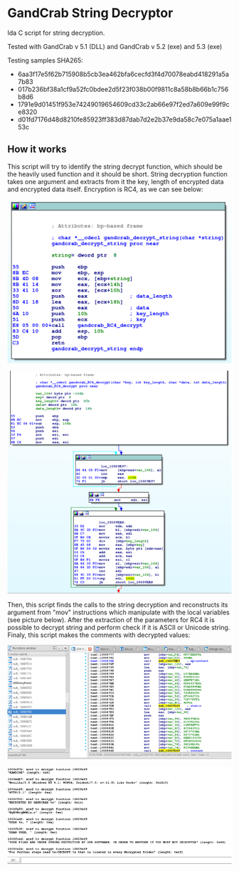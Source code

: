 # GandCrab String Decryptor

Ida C script for string decryption.

Tested with GandCrab v 5.1 (DLL) and GandCrab v 5.2 (exe) and 5.3 (exe)

Testing samples SHA265:
  - 6aa3f17e5f62b715908b5cb3ea462bfa6cecfd3f4d70078eabd418291a5a7b83
  - 017b236bf38a1cf9a52fc0bdee2d5f23f038b00f9811c8a58b8b66b1c756b8d6
  - 1791e9d01451f953e74249019654609cd33c2ab66e97f2ed7a609e99f9ce8320
  - d01fd7176d48d8210fe85923ff383d87dab7d2e2b37e9da58c7e075a1aae153c

## How it works

This script will try to identify the string decrypt function, which should be the heavily used function and it should be short.
String decryption function takes one argument and extracts from it the key, length of encrypted data and encrypted data itself. Encryption is RC4, as we can see below:

![String decryption function](gandcrab_decrypt_string_function.png)

![RC4 decryption](gandcrab_RC4_decrypt_function.png)

Then, this script finds the calls to the string decryption and reconstructs its argument from "mov" instructions which manipulate with the local variables (see picture below). After the extraction of the parameters for RC4 it is possible to decrypt string and perform check if it is ASCII or Unicode string. Finaly, this script makes the comments with decrypted values:

![RC4 decryption](gandcrab_decrypted_strings.png)

![RC4 decryption](gandcrab_script_output.png)
